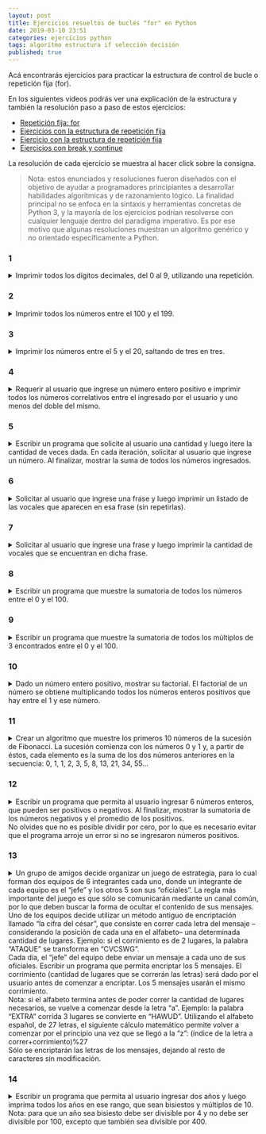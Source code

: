 ```yaml
---
layout: post
title: Ejercicios resueltos de bucles "for" en Python
date: 2019-03-10 23:51
categories: ejercicios python
tags: algoritmo estructura if selección decisión
published: true
---
```


Acá encontrarás ejercicios para practicar la estructura de control de bucle o repetición fija (for).

En los siguientes videos podrás ver una explicación de la estructura y también la resolución paso a paso de estos ejercicios:
+ [Repetición fija: for](https://www.youtube.com/watch?v=TPXPoUkUNqg)
+ [Ejercicios con la estructura de repetición fija](https://www.youtube.com/watch?v=cmFX38TpxNM)
+ [Ejercicio con la estructura de repetición fija](https://www.youtube.com/watch?v=7fBMgfbD570)
+ [Ejercicios con break y continue](https://www.youtube.com/watch?v=lG-DTUOZVZg)

La resolución de cada ejercicio se muestra al hacer click sobre la consigna.

> Nota: estos enunciados y resoluciones fueron diseñados con el objetivo de ayudar a programadores principiantes a desarrollar habilidades algorítmicas y de razonamiento lógico. La finalidad principal no se enfoca en la sintaxis y herramientas concretas de Python 3, y la mayoría de los ejercicios podrían resolverse con cualquier lenguaje dentro del paradigma imperativo. Es por ese motivo que algunas resoluciones muestran un algoritmo genérico y no orientado específicamente a Python.


### 1
<details> 
  <summary>Imprimir todos los dígitos decimales, del 0 al 9, utilizando una repetición.</summary>
  <br>Solución:
  <pre><code>for x in range(10):
    print(x)</code></pre>
</details>


### 2
<details> 
  <summary>Imprimir todos los números entre el 100 y el 199.</summary>
<br>Solución:
<pre><code>for x in range(100,200):
    print(x)</code></pre>
</details>



### 3
<details> 
  <summary>Imprimir los números entre el 5 y el 20, saltando de tres en tres.</summary>
<br>Solución:
<pre><code>for x in range(5,20,3):
    print(x)</code></pre>
</details>


### 4
<details> 
  <summary>Requerir al usuario que ingrese un número entero positivo e imprimir todos los números correlativos entre el ingresado por el usuario y uno menos del doble del mismo.</summary>
<br>Solución:
<pre><code>n=int(input("Número: "))
for x in range(n, n*2):
    print(x)</code></pre>
</details>


### 5
<details> 
  <summary>Escribir un programa que solicite al usuario una cantidad y luego itere la cantidad de veces dada. En cada iteración, solicitar al usuario que ingrese un número. Al finalizar, mostrar la suma de todos los números ingresados.</summary>
<br>Solución:
<pre><code>c=int(input("Cantidad de números: "))
total=0
for variable in range(c):
   numero=int(input("Número: "))
   total+=numero
print("Total de la suma:", total)</code></pre>
</details>


### 6
<details> 
  <summary>Solicitar al usuario que ingrese una frase y luego imprimir un listado de las vocales que aparecen en esa frase (sin repetirlas).</summary>
<br>Solución:
<pre><code>frase=input("Frase: ")
print("Vocales en la frase:")
for x in "aeiou":
  if x in frase:
    print(x)</code></pre>
</details>


### 7
<details> 
  <summary>Solicitar al usuario que ingrese una frase y luego imprimir la cantidad de vocales que se encuentran en dicha frase.</summary>
<br>Solución:
<pre><code>frase=input("Frase: ")
cantidad=0
for x in frase:
    if x in "aeiou":
        cantidad+=1
print("Cantidad de vocales:", cantidad)</code></pre>
</details>


### 8
<details> 
  <summary>Escribir un programa que muestre la sumatoria de todos los números entre el 0 y el 100.</summary>
<br>Solución:
<pre><code>total=0
for i in range(101):
    total=total+i
print("Sumatoria:", total)</code></pre>
</details>


### 9
<details> 
  <summary>Escribir un programa que muestre la sumatoria de todos los múltiplos de 3 encontrados entre el 0 y el 100.</summary>
<br>Solución:
<pre><code>total=0
for i in range(101):
    if numero%3 == 0:
        total=total+i
print("Sumatoria de los múltiplos de 3:", total)</code></pre>
</details>

### 10
<details> 
  <summary>Dado un número entero positivo, mostrar su factorial. El factorial de un número se obtiene multiplicando todos los números enteros positivos que hay entre el 1 y ese número. </summary>
<br>Solución:
<pre><code>numero=int(input("Número:"))
f=1
if numero!=0:
    for i in range(1,numero+1):
        f=f*i
print("Factorial:", f)</code></pre>
</details>

### 11
<details> 
  <summary>Crear un algoritmo que muestre los primeros 10 números de la sucesión de Fibonacci. La sucesión comienza con los números 0 y 1 y, a partir de éstos, cada elemento es la suma de los dos números anteriores en la secuencia:
0, 1, 1, 2, 3, 5, 8, 13, 21, 34, 55…</summary>
<br>Solución:
<pre><code>n1=0
n2=1
print(n1)
print(n2)
for i in range(8):
    n3=n1+n2
    print(n3)
    n1=n2
    n2=n3</code></pre>
</details>

### 12
<details> 
  <summary>Escribir un programa que permita al usuario ingresar 6 números enteros, que pueden ser positivos o negativos. Al finalizar, mostrar la sumatoria de los números negativos y el promedio de los positivos.
<br />No olvides que no es posible dividir por cero, por lo que es necesario evitar que el programa arroje un error si no se ingresaron números positivos. </summary>
<br>Solución:
<pre><code>sumaPositivos=0
cantidadPositivos=0
sumaNegativos=0
for i in range(6):
   nro=int(input("Número: "))
   if nro>0:
       sumaPositivos=sumaPositivos+nro
       cantidadPositivos=cantidadPositivos+1
   else:
       sumaNegativos=sumaNegativos+nro
print("Sumatoria de los negativos: ", sumaNegativos)
if cantidadPositivos!=0:
   print("Promedio de los positivos: ",sumaPositivos/cantidadPositivos)
else:
   print("No se ingresaron números positivos")</code></pre>
</details>


### 13
<details> 
  <summary>Un grupo de amigos decide organizar un juego de estrategia, para lo cual forman dos equipos de 6 integrantes cada uno, donde un integrante de cada equipo es el “jefe” y los otros 5 son sus “oficiales”. La regla más importante del juego es que sólo se comunicarán mediante un canal común, por lo que deben buscar la forma de ocultar el contenido de sus mensajes. Uno de los equipos decide utilizar un método antiguo de encriptación llamado “la cifra del césar”, que consiste en correr cada letra del mensaje –considerando la posición de cada una en el alfabeto– una determinada cantidad de lugares. Ejemplo: si el corrimiento es de 2 lugares, la palabra “ATAQUE” se transforma en “CVCSWG”.
<br />Cada día, el “jefe” del equipo debe enviar un mensaje a cada uno de sus oficiales. Escribir un programa que permita encriptar los 5 mensajes. El corrimiento (cantidad de lugares que se correrán las letras) será dado por el usuario antes de comenzar a encriptar. Los 5 mensajes usarán el mismo corrimiento. 
<br />Nota: si el alfabeto termina antes de poder correr la cantidad de lugares necesarios, se vuelve a comenzar desde la letra “a”. Ejemplo: la palabra “EXTRA” corrida 3 lugares se convierte en “HAWUD”. Utilizando el alfabeto español, de 27 letras, el siguiente cálculo matemático permite volver a comenzar por el principio una vez que se llegó a la “z”: (índice de la letra a correr+corrimiento)%27
<br />Sólo se encriptarán las letras de los mensajes, dejando al resto de caracteres sin modificación.</summary>
<br>Solución:
<pre><code>alfabeto="abcdefghijklmnñopqrstuvwxyz"
corrimiento=int(input("Corrimiento: "))
for i in range(5):
    mensaje=input("Mensaje a encriptar: ")
    encriptado=""
    for caracter in mensaje:
        if caracter.lower() in alfabeto:
             indice=alfabeto.find(caracter.lower())
           indice=(indice+corrimiento)%27
            encriptado+=alfabeto[indice]
        else:
             encriptado+=caracter
     print("*** Mensaje encriptado: ", encriptado)</code></pre>
</details>


### 14
<details> 
  <summary>Escribir un programa que permita al usuario ingresar dos años y luego imprima todos los años en ese rango, que sean bisiestos y múltiplos de 10.
Nota: para que un año sea bisiesto debe ser divisible por 4 y no debe ser divisible por 100, excepto que también sea divisible por 400.</summary>
<br>Solución:
<pre><code>anioInicio=int(input("Año inicial:"))
anioFin=int(input("Año final:"))
for anio in range(anioInicio, anioFin+1):
   if not anio%10==0:
       continue
   if not anio%4==0:
       continue
   if anio%100!=0 or anio%400==0:
       print(anio)</code></pre>
</details>
